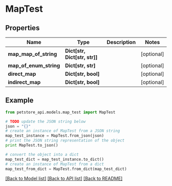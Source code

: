 # MapTest


## Properties
Name | Type | Description | Notes
------------ | ------------- | ------------- | -------------
**map_map_of_string** | **Dict[str, Dict[str, str]]** |  | [optional] 
**map_of_enum_string** | **Dict[str, str]** |  | [optional] 
**direct_map** | **Dict[str, bool]** |  | [optional] 
**indirect_map** | **Dict[str, bool]** |  | [optional] 

## Example

```python
from petstore_api.models.map_test import MapTest

# TODO update the JSON string below
json = "{}"
# create an instance of MapTest from a JSON string
map_test_instance = MapTest.from_json(json)
# print the JSON string representation of the object
print MapTest.to_json()

# convert the object into a dict
map_test_dict = map_test_instance.to_dict()
# create an instance of MapTest from a dict
map_test_from_dict = MapTest.from_dict(map_test_dict)
```
[[Back to Model list]](../README.md#documentation-for-models) [[Back to API list]](../README.md#documentation-for-api-endpoints) [[Back to README]](../README.md)



